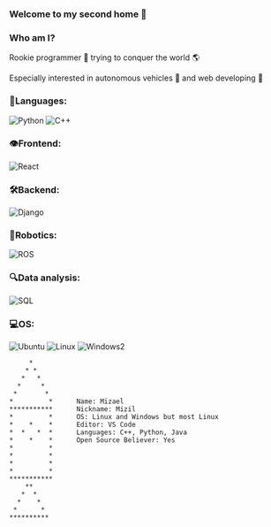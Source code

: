 ### Welcome to my second home 👋
### Who am I?
Rookie programmer :rocket: trying to conquer the world :earth_americas: 

Especially interested in autonomous vehicles 🚗 and web developing 📄

### 📖Languages:
<div display="flex">
  <img src="https://img.shields.io/badge/Python-FFD43B?style=for-the-badge&logo=python&logoColor=blue" alt="Python"/>
  <img src="https://img.shields.io/badge/C%2B%2B-00599C?style=for-the-badge&logo=c%2B%2B&logoColor=white" alt="C++"/>
</div>

### 👁️Frontend:
<div display="flex">
  <img src="https://img.shields.io/badge/React-20232A?style=for-the-badge&logo=react&logoColor=61DAFB" alt="React"/>
</div>

### 🛠️Backend:
<div display="flex">
  <img src="https://img.shields.io/badge/Django-092E20?style=for-the-badge&logo=django&logoColor=green" alt="Django"/>
</div>

### 🤖Robotics:
<div display="flex">
  <img src="https://img.shields.io/badge/ROS-22314E?style=for-the-badge&logo=ROS&logoColor=white" alt="ROS"/>
</div>

### 🔍Data analysis:
<div display="flex">
  <img src="https://img.shields.io/badge/MySQL-00000F?style=for-the-badge&logo=mysql&logoColor=white" alt="SQL"/>
</div>

### 💻OS:
<div display="flex">
  <img src="https://img.shields.io/badge/Ubuntu-E95420?style=for-the-badge&logo=ubuntu&logoColor=white" alt="Ubuntu"/>
  <img src="https://img.shields.io/badge/Linux-FCC624?style=for-the-badge&logo=linux&logoColor=black" alt="Linux"/>
  <img src="https://img.shields.io/badge/Windows-0078D6?style=for-the-badge&logo=windows&logoColor=white" alt="Windows2"/>
</div>





```  
     *
    * *
   *   *
  *     *
 *       *
*         *      Name: Mizael
***********      Nickname: Mizil 
*         *      OS: Linux and Windows but most Linux
*    *    *      Editor: VS Code
*  *   *  *      Languages: C++, Python, Java
*    *    *      Open Source Believer: Yes
*         *
*         *
*         *
*         *
***********
    **
   *  *
  *    *
 *      *
**********        
```


<!--
**ElMizil/ElMizil** is a ✨ _special_ ✨ repository because its `README.md` (this file) appears on your GitHub profile.

Here are some ideas to get you started:

- 🔭 I’m currently working on ...
- 🌱 I’m currently learning ...
- 👯 I’m looking to collaborate on ...
- 🤔 I’m looking for help with ...
- 💬 Ask me about ...
- 📫 How to reach me: ...
- 😄 Pronouns: ...
- ⚡ Fun fact: ...
-->
